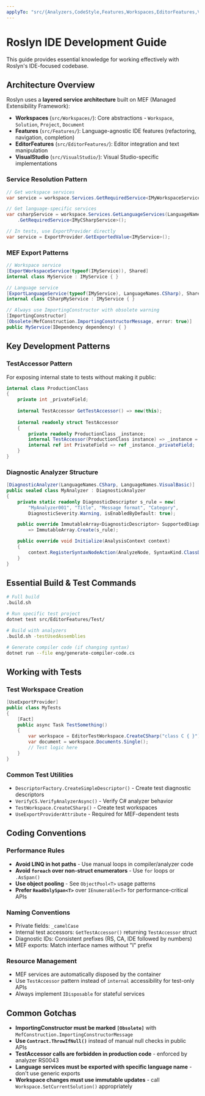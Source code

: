```yaml
---
applyTo: "src/{Analyzers,CodeStyle,Features,Workspaces,EditorFeatures,VisualStudio}/**/*.{cs,vb}"
---
```


# Roslyn IDE Development Guide

This guide provides essential knowledge for working effectively with Roslyn's IDE-focused codebase.

## Architecture Overview

Roslyn uses a **layered service architecture** built on MEF (Managed Extensibility Framework):

- **Workspaces** (`src/Workspaces/`): Core abstractions - `Workspace`, `Solution`, `Project`, `Document`
- **Features** (`src/Features/`): Language-agnostic IDE features (refactoring, navigation, completion)
- **EditorFeatures** (`src/EditorFeatures/`): Editor integration and text manipulation
- **VisualStudio** (`src/VisualStudio/`): Visual Studio-specific implementations

### Service Resolution Pattern

```csharp
// Get workspace services
var service = workspace.Services.GetRequiredService<IMyWorkspaceService>();

// Get language-specific services  
var csharpService = workspace.Services.GetLanguageServices(LanguageNames.CSharp)
    .GetRequiredService<IMyCSharpService>();

// In tests, use ExportProvider directly
var service = ExportProvider.GetExportedValue<IMyService>();
```

### MEF Export Patterns

```csharp
// Workspace service
[ExportWorkspaceService(typeof(IMyService)), Shared]
internal class MyService : IMyService { }

// Language service
[ExportLanguageService(typeof(IMyService), LanguageNames.CSharp), Shared]
internal class CSharpMyService : IMyService { }

// Always use ImportingConstructor with obsolete warning
[ImportingConstructor]
[Obsolete(MefConstruction.ImportingConstructorMessage, error: true)]
public MyService(IDependency dependency) { }
```

## Key Development Patterns

### TestAccessor Pattern
For exposing internal state to tests without making it public:

```csharp
internal class ProductionClass
{
    private int _privateField;
    
    internal TestAccessor GetTestAccessor() => new(this);
    
    internal readonly struct TestAccessor
    {
        private readonly ProductionClass _instance;
        internal TestAccessor(ProductionClass instance) => _instance = instance;
        internal ref int PrivateField => ref _instance._privateField;
    }
}
```

### Diagnostic Analyzer Structure
```csharp
[DiagnosticAnalyzer(LanguageNames.CSharp, LanguageNames.VisualBasic)]
public sealed class MyAnalyzer : DiagnosticAnalyzer
{
    private static readonly DiagnosticDescriptor s_rule = new(
        "MyAnalyzer001", "Title", "Message format", "Category",
        DiagnosticSeverity.Warning, isEnabledByDefault: true);

    public override ImmutableArray<DiagnosticDescriptor> SupportedDiagnostics 
        => ImmutableArray.Create(s_rule);

    public override void Initialize(AnalysisContext context)
    {
        context.RegisterSyntaxNodeAction(AnalyzeNode, SyntaxKind.ClassDeclaration);
    }
}
```

## Essential Build & Test Commands

```bash
# Full build
.build.sh

# Run specific test project
dotnet test src/EditorFeatures/Test/

# Build with analyzers
.build.sh -testUsedAssemblies

# Generate compiler code (if changing syntax)
dotnet run --file eng/generate-compiler-code.cs
```

## Working with Tests

### Test Workspace Creation
```csharp
[UseExportProvider]
public class MyTests
{
    [Fact]
    public async Task TestSomething()
    {
        var workspace = EditorTestWorkspace.CreateCSharp("class C { }");
        var document = workspace.Documents.Single();
        // Test logic here
    }
}
```

### Common Test Utilities
- `DescriptorFactory.CreateSimpleDescriptor()` - Create test diagnostic descriptors
- `VerifyCS.VerifyAnalyzerAsync()` - Verify C# analyzer behavior
- `TestWorkspace.CreateCSharp()` - Create test workspaces
- `UseExportProviderAttribute` - Required for MEF-dependent tests

## Coding Conventions

### Performance Rules
- **Avoid LINQ in hot paths** - Use manual loops in compiler/analyzer code
- **Avoid `foreach` over non-struct enumerators** - Use `for` loops or `.AsSpan()`
- **Use object pooling** - See `ObjectPool<T>` usage patterns
- **Prefer `ReadOnlySpan<T>`** over `IEnumerable<T>` for performance-critical APIs

### Naming Conventions
- Private fields: `_camelCase` 
- Internal test accessors: `GetTestAccessor()` returning `TestAccessor` struct
- Diagnostic IDs: Consistent prefixes (RS, CA, IDE followed by numbers)
- MEF exports: Match interface names without "I" prefix

### Resource Management
- MEF services are automatically disposed by the container
- Use `TestAccessor` pattern instead of `internal` accessibility for test-only APIs
- Always implement `IDisposable` for stateful services

## Common Gotchas

- **ImportingConstructor must be marked `[Obsolete]`** with `MefConstruction.ImportingConstructorMessage`
- **Use `Contract.ThrowIfNull()`** instead of manual null checks in public APIs
- **TestAccessor calls are forbidden in production code** - enforced by analyzer RS0043
- **Language services must be exported with specific language name** - don't use generic exports
- **Workspace changes must use immutable updates** - call `Workspace.SetCurrentSolution()` appropriately